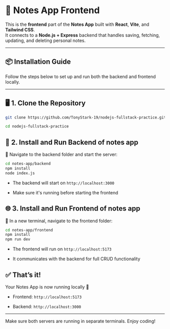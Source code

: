 #  📝 Notes App Frontend

This is the **frontend** part of the **Notes App** built with **React**, **Vite**, and **Tailwind CSS**.  
It connects to a **Node.js + Express** backend that handles saving, fetching, updating, and deleting personal notes.

---

## 📦 Installation Guide

Follow the steps below to set up and run both the backend and frontend locally.

---

## 🖥️ 1. Clone the Repository

```bash
git clone https://github.com/TonyStark-19/nodejs-fullstack-practice.git

cd nodejs-fullstack-practice
```

## 🧩 2. Install and Run Backend of notes app

📁 Navigate to the backend folder and start the server:

```bash
cd notes-app/backend
npm install
node index.js
```

- The backend will start on `http://localhost:3000`

- Make sure it's running before starting the frontend

## 🌐 3. Install and Run Frontend of notes app

📁 In a new terminal, navigate to the frontend folder:

```bash
cd notes-app/frontend
npm install
npm run dev
```

- The frontend will run on `http://localhost:5173`

- It communicates with the backend for full CRUD functionality

## ✅ That’s it!

Your Notes App is now running locally 🎉

- Frontend: `http://localhost:5173`

- Backend: `http://localhost:3000`

--- 

Make sure both servers are running in separate terminals. Enjoy coding!